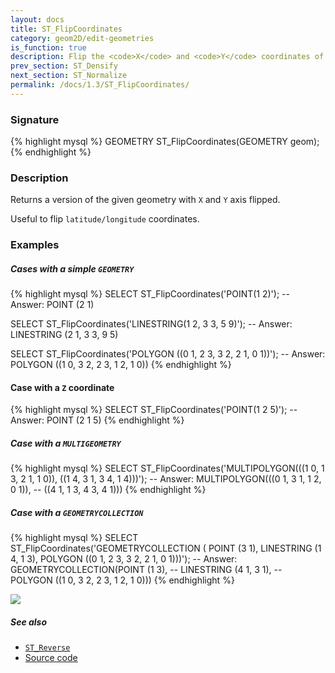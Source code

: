 ```yaml
---
layout: docs
title: ST_FlipCoordinates
category: geom2D/edit-geometries
is_function: true
description: Flip the <code>X</code> and <code>Y</code> coordinates of a Geometry
prev_section: ST_Densify
next_section: ST_Normalize
permalink: /docs/1.3/ST_FlipCoordinates/
---
```


### Signature

{% highlight mysql %}
GEOMETRY ST_FlipCoordinates(GEOMETRY geom);
{% endhighlight %}

### Description

Returns a version of the given geometry with `X` and `Y` axis flipped. 

Useful to flip `latitude/longitude` coordinates.

### Examples

##### Cases with a simple `GEOMETRY`

{% highlight mysql %}
SELECT ST_FlipCoordinates('POINT(1 2)');
-- Answer: POINT (2 1)

SELECT ST_FlipCoordinates('LINESTRING(1 2, 3 3, 5 9)');
-- Answer: LINESTRING (2 1, 3 3, 9 5)

SELECT ST_FlipCoordinates('POLYGON ((0 1, 2 3, 3 2, 2 1, 0 1))');
-- Answer: POLYGON ((1 0, 3 2, 2 3, 1 2, 1 0))
{% endhighlight %}

#### Case with a `Z` coordinate
{% highlight mysql %}
SELECT ST_FlipCoordinates('POINT(1 2 5)');
-- Answer: POINT (2 1 5)
{% endhighlight %}

##### Case with a `MULTIGEOMETRY`

{% highlight mysql %}
SELECT ST_FlipCoordinates('MULTIPOLYGON(((1 0, 1 3, 2 1, 1 0)), 
  					((1 4, 3 1, 3 4, 1 4)))');
-- Answer: MULTIPOLYGON(((0 1, 3 1, 1 2, 0 1)), 
--			((4 1, 1 3, 4 3, 4 1)))
{% endhighlight %}

##### Case with a `GEOMETRYCOLLECTION`

{% highlight mysql %}
SELECT ST_FlipCoordinates('GEOMETRYCOLLECTION (
			POINT (3 1), 
			LINESTRING (1 4, 1 3), 
			POLYGON ((0 1, 2 3, 3 2, 2 1, 0 1)))');
-- Answer: GEOMETRYCOLLECTION(POINT (1 3), 
--			      LINESTRING (4 1, 3 1), 
--			      POLYGON ((1 0, 3 2, 2 3, 1 2, 1 0)))
{% endhighlight %}

<img class="displayed" src="../ST_FlipCoordinates.png"/>


##### See also

* [`ST_Reverse`](../ST_Reverse)
* <a href="https://github.com/orbisgis/h2gis/blob/v1.3.0/h2gis-functions/src/main/java/org/h2gis/functions/spatial/edit/ST_FlipCoordinates.java" target="_blank">Source code</a>
